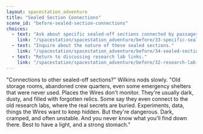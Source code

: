 ```yaml
---
layout: spacestation_adventure
title: "Sealed Section Connections"
scene_id: "before-sealed-section-connections"
choices:
  - text: "Ask about specific sealed-off sections connected by passages."
    link: "/spacestation/spacestation_adventure/before/33-specific-sealed-sections"
  - text: "Inquire about the nature of these sealed sections."
    link: "/spacestation/spacestation_adventure/before/34-sealed-section-nature"
  - text: "Return to discussing research lab links."
    link: "/spacestation/spacestation_adventure/before/32-research-lab-links"
---
```


"Connections to other sealed-off sections?" Wilkins nods slowly. "Old storage rooms, abandoned crew quarters, even some emergency shelters that were never used. Places the Wires don't monitor. They're usually dark, dusty, and filled with forgotten relics. Some say they even connect to the old research labs, where the real secrets are buried. Experiments, data, things the Wires want to keep hidden. But they're dangerous. Dark, cramped, and often unstable. And you never know what you'll find down there. Best to have a light, and a strong stomach."
